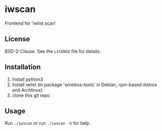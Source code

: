 iwscan
======

Frontend for 'iwlist scan'

License
-------
BSD-2-Clause. See the `LICENSE` file for details.

Installation
------------
1. Install python3
1. Install iwlist (in package 'wireless-tools' in Debian, rpm-based distros and Archlinux)
1. clone this git repo

Usage
-----
Run `./iwscan` or run `./iwscan -h` for help.
